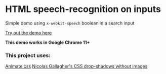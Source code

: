 HTML speech-recognition on inputs
==================

Simple demo using `x-webkit-speech` boolean in a search input

[Try out the demo here](http://ahrengot.com/tutorials/speak-to-your-inputs/)

**This demo works in Google Chrome 11+**

### This project uses:
[Animate.css](http://daneden.me/animate/)
[Nicolas Gallagher's CSS drop-shadows without images](http://nicolasgallagher.com/css-drop-shadows-without-images/demo/)